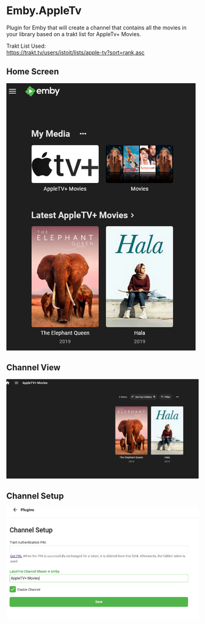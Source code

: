 ﻿# Emby.AppleTv

Plugin for Emby that will create a channel that contains all the movies in your library based on a trakt list for AppleTv+ Movies.

Trakt List Used:  
https://trakt.tv/users/istoit/lists/apple-tv?sort=rank,asc

## Home Screen

![](images\homescreen.png)

## Channel View

![](images\channelview.png)

## Channel Setup
![](images\channelsetup.png)